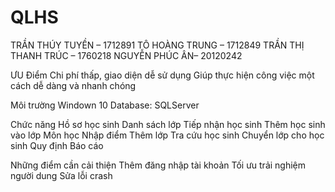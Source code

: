 # QLHS
TRẦN THÚY TUYỀN – 1712891
TÔ HOÀNG TRUNG – 1712849
TRẦN THỊ THANH TRÚC – 1760218
NGUYỄN PHÚC ÂN– 20120242


ƯU Điểm
Chi phí thấp, giao diện dễ sử dụng
Giúp thực hiện công việc một cách dễ dàng và nhanh chóng

Môi trường
Windown 10
Database: SQLServer

Chức năng
Hồ sơ học sinh
Danh sách lớp
Tiếp nhận học sinh
Thêm học sinh vào lớp
Môn học
Nhập điểm
Thêm lớp
Tra cứu học sinh
Chuyển lớp cho học sinh
Quy định
Báo cáo

Những điểm cần cải thiện
Thêm đăng nhập tài khoản
Tối ưu trải nghiệm người dung
Sửa lỗi crash

